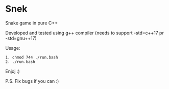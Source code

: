 # Snek
Snake game in pure C++

Developed and tested using g++ compiler (needs to support -std=c++17 pr -std=gnu++17)

Usage:

    1. chmod 744 ./run.bash
    2. ./run.bash

Enjoj :)

P.S. Fix bugs if you can :)

